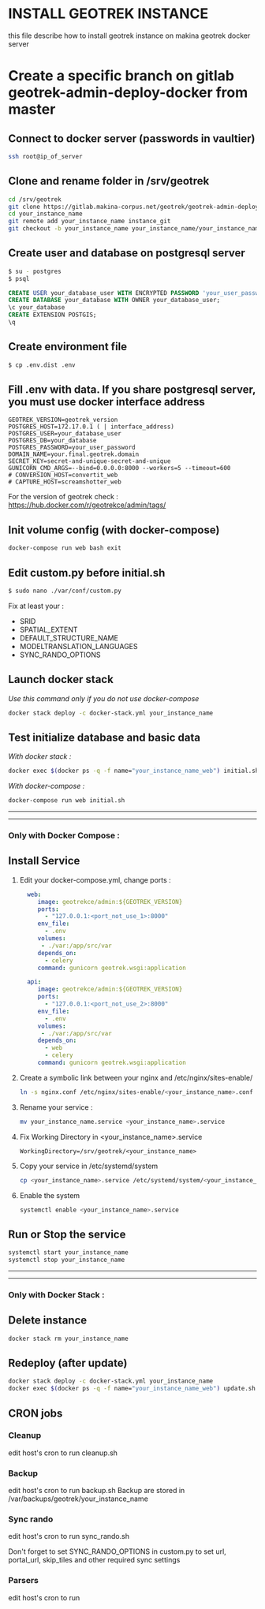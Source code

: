 # INSTALL GEOTREK INSTANCE

this file describe how to install geotrek instance on makina geotrek docker server

# Create a specific branch on gitlab geotrek-admin-deploy-docker from master

## Connect to docker server (passwords in vaultier)

```bash
ssh root@ip_of_server
```

## Clone and rename folder in /srv/geotrek
```bash
cd /srv/geotrek
git clone https://gitlab.makina-corpus.net/geotrek/geotrek-admin-deploy-docker.git your_instance_name
cd your_instance_name
git remote add your_instance_name instance_git
git checkout -b your_instance_name your_instance_name/your_instance_name
```

## Create user and database on postgresql server
```bash
$ su - postgres
$ psql
```

```sql
CREATE USER your_database_user WITH ENCRYPTED PASSWORD 'your_user_password';
CREATE DATABASE your_database WITH OWNER your_database_user;
\c your_database
CREATE EXTENSION POSTGIS;
\q
```

## Create environment file


```bash
$ cp .env.dist .env
```

## Fill .env with data. If you share postgresql server, you must use docker interface address

```
GEOTREK_VERSION=geotrek_version
POSTGRES_HOST=172.17.0.1 ( | interface_address)
POSTGRES_USER=your_database_user
POSTGRES_DB=your_database
POSTGRES_PASSWORD=your_user_password
DOMAIN_NAME=your.final.geotrek.domain
SECRET_KEY=secret-and-unique-secret-and-unique
GUNICORN_CMD_ARGS=--bind=0.0.0.0:8000 --workers=5 --timeout=600
# CONVERSION_HOST=convertit_web
# CAPTURE_HOST=screamshotter_web
```
For the version of geotrek check : https://hub.docker.com/r/geotrekce/admin/tags/

## Init volume config (with docker-compose)

```bash
docker-compose run web bash exit
```

## Edit custom.py before initial.sh

```bash
$ sudo nano ./var/conf/custom.py
```

Fix at least your :
- SRID
- SPATIAL_EXTENT
- DEFAULT_STRUCTURE_NAME
- MODELTRANSLATION_LANGUAGES
- SYNC_RANDO_OPTIONS

## Launch docker stack
_Use this command only if you do not use docker-compose_
```bash
docker stack deploy -c docker-stack.yml your_instance_name
```

## Test initialize database and basic data
_With docker stack :_
```bash
docker exec $(docker ps -q -f name="your_instance_name_web") initial.sh
```
_With docker-compose :_
```bash
docker-compose run web initial.sh
```
___________________________
___________________________

### Only with Docker Compose :

## Install Service

1. Edit your docker-compose.yml, change ports :
    ```yml
      web:
         image: geotrekce/admin:${GEOTREK_VERSION}
         ports:
           - "127.0.0.1:<port_not_use_1>:8000"
         env_file:
           - .env
         volumes:
          - ./var:/app/src/var
         depends_on:
           - celery
         command: gunicorn geotrek.wsgi:application
    
      api:
         image: geotrekce/admin:${GEOTREK_VERSION}
         ports:
           - "127.0.0.1:<port_not_use_2>:8000"
         env_file:
           - .env
         volumes:
          - ./var:/app/src/var
         depends_on:
           - web
           - celery
         command: gunicorn geotrek.wsgi:application
    ```
2. Create a symbolic link between your nginx and /etc/nginx/sites-enable/
    ```bash
    ln -s nginx.conf /etc/nginx/sites-enable/<your_instance_name>.conf
    ```
3. Rename your service :
    ```bash
    mv your_instance_name.service <your_instance_name>.service
    ```
4. Fix Working Directory in <your_instance_name>.service
    ```
    WorkingDirectory=/srv/geotrek/<your_instance_name>
    ```
5. Copy your service in /etc/systemd/system
    ```bash
    cp <your_instance_name>.service /etc/systemd/system/<your_instance_name>.service
    ```
6. Enable the system
    ```bash
    systemctl enable <your_instance_name>.service
    ```

## Run or Stop the service
```bash
systemctl start your_instance_name
systemctl stop your_instance_name
```

___________________________
___________________________

### Only with Docker Stack :

## Delete instance
```bash
docker stack rm your_instance_name
```

## Redeploy (after update)
```bash
docker stack deploy -c docker-stack.yml your_instance_name
docker exec $(docker ps -q -f name="your_instance_name_web") update.sh
```

## CRON jobs

### Cleanup

edit host's cron to run cleanup.sh

### Backup

edit host's cron to run backup.sh
Backup are stored in /var/backups/geotrek/your_instance_name

### Sync rando

edit host's cron to run sync_rando.sh

Don't forget to set SYNC_RANDO_OPTIONS in custom.py to set url, portal_url, skip_tiles and other required sync settings

### Parsers

edit host's cron to run 